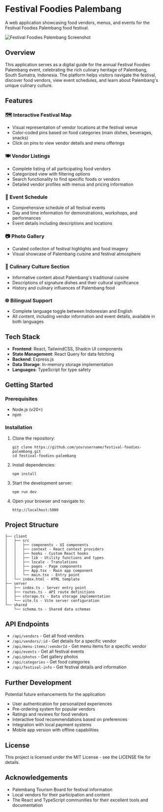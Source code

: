 # Festival Foodies Palembang

A web application showcasing food vendors, menus, and events for the Festival Foodies Palembang food festival.

![Festival Foodies Palembang Screenshot](https://via.placeholder.com/800x400?text=Festival+Foodies+Palembang)

## Overview

This application serves as a digital guide for the annual Festival Foodies Palembang event, celebrating the rich culinary heritage of Palembang, South Sumatra, Indonesia. The platform helps visitors navigate the festival, discover food vendors, view event schedules, and learn about Palembang's unique culinary culture.

## Features

### 🗺️ Interactive Festival Map
- Visual representation of vendor locations at the festival venue
- Color-coded pins based on food categories (main dishes, beverages, snacks)
- Click on pins to view vendor details and menu offerings

### 🍽️ Vendor Listings
- Complete listing of all participating food vendors
- Categorized view with filtering options
- Search functionality to find specific foods or vendors
- Detailed vendor profiles with menus and pricing information

### 📅 Event Schedule
- Comprehensive schedule of all festival events
- Day and time information for demonstrations, workshops, and performances
- Event details including descriptions and locations

### 📷 Photo Gallery
- Curated collection of festival highlights and food imagery
- Visual showcase of Palembang cuisine and festival atmosphere

### 🥘 Culinary Culture Section
- Informative content about Palembang's traditional cuisine
- Descriptions of signature dishes and their cultural significance
- History and culinary influences of Palembang food

### 🌐 Bilingual Support
- Complete language toggle between Indonesian and English
- All content, including vendor information and event details, available in both languages

## Tech Stack

- **Frontend**: React, TailwindCSS, Shadcn UI components
- **State Management**: React Query for data fetching
- **Backend**: Express.js
- **Data Storage**: In-memory storage implementation
- **Languages**: TypeScript for type safety

## Getting Started

### Prerequisites

- Node.js (v20+)
- npm

### Installation

1. Clone the repository:
   ```
   git clone https://github.com/yourusername/festival-foodies-palembang.git
   cd festival-foodies-palembang
   ```

2. Install dependencies:
   ```
   npm install
   ```

3. Start the development server:
   ```
   npm run dev
   ```

4. Open your browser and navigate to:
   ```
   http://localhost:5000
   ```

## Project Structure

```
├── client
│   ├── src
│   │   ├── components - UI components
│   │   ├── context - React context providers
│   │   ├── hooks - Custom React hooks
│   │   ├── lib - Utility functions and types
│   │   ├── locale - Translations
│   │   ├── pages - Page components
│   │   ├── App.tsx - Main app component
│   │   └── main.tsx - Entry point
│   └── index.html - HTML template
├── server
│   ├── index.ts - Server entry point
│   ├── routes.ts - API route definitions
│   ├── storage.ts - Data storage implementation
│   └── vite.ts - Vite server configuration
└── shared
    └── schema.ts - Shared data schemas
```

## API Endpoints

- `/api/vendors` - Get all food vendors
- `/api/vendors/:id` - Get details for a specific vendor
- `/api/menu-items/:vendorId` - Get menu items for a specific vendor
- `/api/events` - Get all festival events
- `/api/photos` - Get gallery photos
- `/api/categories` - Get food categories
- `/api/festival-info` - Get festival details and information

## Further Development

Potential future enhancements for the application:

- User authentication for personalized experiences
- Pre-ordering system for popular vendors
- Ratings and reviews for food vendors
- Interactive food recommendations based on preferences
- Integration with local payment systems
- Mobile app version with offline capabilities

## License

This project is licensed under the MIT License - see the LICENSE file for details.

## Acknowledgements

- Palembang Tourism Board for festival information
- Local vendors for their participation and content
- The React and TypeScript communities for their excellent tools and documentation